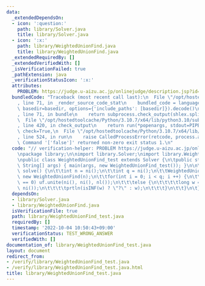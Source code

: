 ```yaml
---
data:
  _extendedDependsOn:
  - icon: ':question:'
    path: library/Solver.java
    title: library/Solver.java
  - icon: ':x:'
    path: library/WeightedUnionFind.java
    title: library/WeightedUnionFind.java
  _extendedRequiredBy: []
  _extendedVerifiedWith: []
  _isVerificationFailed: true
  _pathExtension: java
  _verificationStatusIcon: ':x:'
  attributes:
    PROBLEM: https://judge.u-aizu.ac.jp/onlinejudge/description.jsp?id=DSL_1_B
  bundledCode: "Traceback (most recent call last):\n  File \"/opt/hostedtoolcache/Python/3.10.7/x64/lib/python3.10/site-packages/onlinejudge_verify/documentation/build.py\"\
    , line 71, in _render_source_code_stat\n    bundled_code = language.bundle(stat.path,\
    \ basedir=basedir, options={'include_paths': [basedir]}).decode()\n  File \"/opt/hostedtoolcache/Python/3.10.7/x64/lib/python3.10/site-packages/onlinejudge_verify/languages/user_defined.py\"\
    , line 71, in bundle\n    return subprocess.check_output(shlex.split(command))\n\
    \  File \"/opt/hostedtoolcache/Python/3.10.7/x64/lib/python3.10/subprocess.py\"\
    , line 420, in check_output\n    return run(*popenargs, stdout=PIPE, timeout=timeout,\
    \ check=True,\n  File \"/opt/hostedtoolcache/Python/3.10.7/x64/lib/python3.10/subprocess.py\"\
    , line 524, in run\n    raise CalledProcessError(retcode, process.args,\nsubprocess.CalledProcessError:\
    \ Command '['false']' returned non-zero exit status 1.\n"
  code: "// verification-helper: PROBLEM https://judge.u-aizu.ac.jp/onlinejudge/description.jsp?id=DSL_1_B\n\
    \npackage library;\n\nimport library.Solver;\nimport library.WeightedUnionFind;\n\
    \npublic class WeightedUnionFind_test extends Solver {\n\tpublic static void main(final\
    \ String[] args) { main(args, new WeightedUnionFind_test()); }\n\n\tpublic void\
    \ solve() {\n\t\tint n = ni();\n\t\tint q = ni();\n\t\tWeightedUnionFind uf =\
    \ new WeightedUnionFind(n);\n\t\tfor(int i = 0; i < q; i ++) {\n\t\t\tif(ni()\
    \ == 0) uf.unite(ni(), ni(), nl());\n\t\t\telse {\n\t\t\t\tlong w = uf.diff(ni(),\
    \ ni());\n\t\t\t\tprtln(isINF(w) ? \"?\" : w);\n\t\t\t}\n\t\t}\n\t}\n}"
  dependsOn:
  - library/Solver.java
  - library/WeightedUnionFind.java
  isVerificationFile: true
  path: library/WeightedUnionFind_test.java
  requiredBy: []
  timestamp: '2022-10-04 10:50:43+09:00'
  verificationStatus: TEST_WRONG_ANSWER
  verifiedWith: []
documentation_of: library/WeightedUnionFind_test.java
layout: document
redirect_from:
- /verify/library/WeightedUnionFind_test.java
- /verify/library/WeightedUnionFind_test.java.html
title: library/WeightedUnionFind_test.java
---
```

